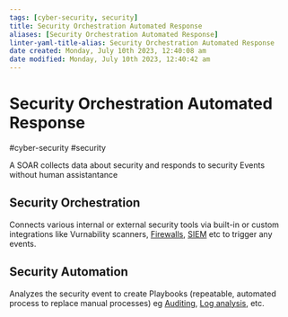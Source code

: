 ```yaml
---
tags: [cyber-security, security]
title: Security Orchestration Automated Response
aliases: [Security Orchestration Automated Response]
linter-yaml-title-alias: Security Orchestration Automated Response
date created: Monday, July 10th 2023, 12:40:08 am
date modified: Monday, July 10th 2023, 12:40:42 am
---
```

# Security Orchestration Automated Response
#cyber-security #security 

A SOAR collects data about security [](Cyber%20Security/Cloud%20Security/Threat%20Assessment.md#Threat%20%7CThreat%20Assessment) and responds to security Events without human assistantance 

## Security Orchestration
Connects various internal or external security tools via built-in or custom integrations like Vurnability scanners, [Firewalls](Firewalls), [SIEM](Cyber%20Security/SIEM.md) etc to trigger any events.

## Security Automation
Analyzes the security event to create Playbooks (repeatable, automated process to replace manual processes) eg [Auditing](Cyber%20Security/Cloud%20Security/Auditing.md), [Log analysis](Log%20analysis), etc.